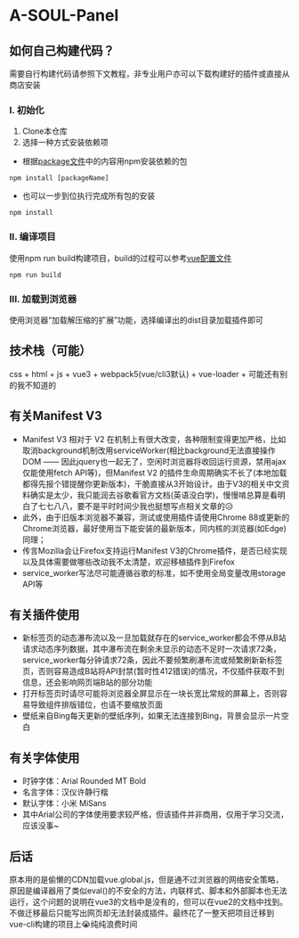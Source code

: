 # A-SOUL-Panel

## 如何自己构建代码？
需要自行构建代码请参照下文教程，非专业用户亦可以下载构建好的插件或直接从商店安装
### I. 初始化
1. Clone本仓库
2. 选择一种方式安装依赖项
- 根据[package文件](package.json)中的内容用npm安装依赖的包
```
npm install [packageName]
```
- 也可以一步到位执行完成所有包的安装
```
npm install
```
  
### II. 编译项目
使用npm run build构建项目，build的过程可以参考[vue配置文件](vue.config.js)
```
npm run build
```
  
### III. 加载到浏览器
使用浏览器“加载解压缩的扩展”功能，选择编译出的dist目录加载插件即可
  
  
## 技术栈（可能）
css + html + js + vue3 + webpack5(vue/cli3默认) + vue-loader + 可能还有别的我不知道的
  
## 有关Manifest V3
- Manifest V3 相对于 V2 在机制上有很大改变，各种限制变得更加严格，比如取消background机制改用serviceWorker(相比background无法直接操作DOM —— 因此jquery也一起无了，空闲时浏览器将收回运行资源，禁用ajax仅能使用fetch API等)，但Manifest V2 的插件生命周期确实不长了(本地加载都得先报个错提醒你更新版本)，干脆直接从3开始设计。由于V3的相关中文资料确实是太少，我只能润去谷歌看官方文档(英语没白学)，慢慢啃总算是看明白了七七八八，要不是平时时间少我也挺想写点相关文章的😥
- 此外，由于旧版本浏览器不兼容，测试或使用插件请使用Chrome 88或更新的Chrome浏览器，最好使用当下能安装的最新版本，同内核的浏览器(如Edge)同理；
- 传言Mozilla会让Firefox支持运行Manifest V3的Chrome插件，是否已经实现以及具体需要做哪些改动我不太清楚，欢迎移植插件到Firefox
- service_worker写法尽可能遵循谷歌的标准，如不使用全局变量改用storage API等

## 有关插件使用
- 新标签页的动态瀑布流以及一旦加载就存在的service_worker都会不停从B站请求动态序列数据，其中瀑布流在剩余未显示的动态不足时一次请求72条，service_worker每分钟请求72条，因此不要频繁刷瀑布流或频繁刷新新标签页，否则容易造成B站将API封禁(暂时性412错误)的情况，不仅插件获取不到信息，还会影响网页端B站的部分功能
- 打开标签页时请尽可能将浏览器全屏显示在一块长宽比常规的屏幕上，否则容易导致组件排版错位，也请不要缩放页面
- 壁纸来自Bing每天更新的壁纸序列，如果无法连接到Bing，背景会显示一片空白

## 有关字体使用
- 时钟字体：Arial Rounded MT Bold
- 名言字体：汉仪许静行楷
- 默认字体：小米 MiSans
- 其中Arial公司的字体使用要求较严格，但该插件并非商用，仅用于学习交流，应该没事~

## 后话
原本用的是偷懒的CDN加载vue.global.js，但是通不过浏览器的网络安全策略，原因是编译器用了类似eval()的不安全的方法，内联样式、脚本和外部脚本也无法运行，这个问题的说明在vue3的文档中是没有的，但可以在vue2的文档中找到。不做迁移最后只能写出网页却无法封装成插件。最终花了一整天把项目迁移到vue-cli构建的项目上😭纯纯浪费时间